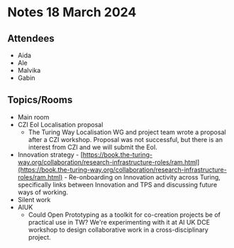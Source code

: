 # Notes 18 March 2024

## Attendees

* Aida
* Ale
* Malvika
* Gabin

## Topics/Rooms

* Main room
*  CZI EoI Localisation proposal
   * The Turing Way Localisation WG and project team wrote a proposal after a CZI workshop. Proposal was not successful, but there is an interest from CZI and we will submit the EoI.
* Innovation strategy - [https://book.the-turing-way.org/collaboration/research-infrastructure-roles/ram.html](https://book.the-turing-way.org/collaboration/research-infrastructure-roles/ram.html) - Re-onboarding on Innovation activity across Turing, specifically links between Innovation and TPS and discussing future ways of working.
* Silent work
* AIUK
   * Could Open Prototyping as a toolkit for co-creation projects be of practical use in TW? We're experimenting with it at AI UK DCE workshop to design collaborative work in a cross-disciplinary project.
